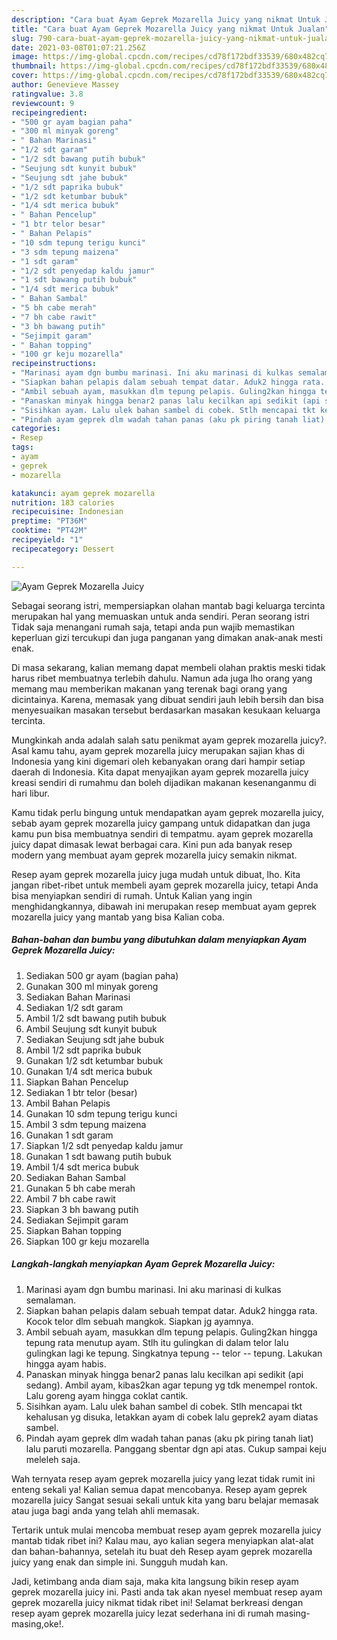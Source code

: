 ```yaml
---
description: "Cara buat Ayam Geprek Mozarella Juicy yang nikmat Untuk Jualan"
title: "Cara buat Ayam Geprek Mozarella Juicy yang nikmat Untuk Jualan"
slug: 790-cara-buat-ayam-geprek-mozarella-juicy-yang-nikmat-untuk-jualan
date: 2021-03-08T01:07:21.256Z
image: https://img-global.cpcdn.com/recipes/cd78f172bdf33539/680x482cq70/ayam-geprek-mozarella-juicy-foto-resep-utama.jpg
thumbnail: https://img-global.cpcdn.com/recipes/cd78f172bdf33539/680x482cq70/ayam-geprek-mozarella-juicy-foto-resep-utama.jpg
cover: https://img-global.cpcdn.com/recipes/cd78f172bdf33539/680x482cq70/ayam-geprek-mozarella-juicy-foto-resep-utama.jpg
author: Genevieve Massey
ratingvalue: 3.8
reviewcount: 9
recipeingredient:
- "500 gr ayam bagian paha"
- "300 ml minyak goreng"
- " Bahan Marinasi"
- "1/2 sdt garam"
- "1/2 sdt bawang putih bubuk"
- "Seujung sdt kunyit bubuk"
- "Seujung sdt jahe bubuk"
- "1/2 sdt paprika bubuk"
- "1/2 sdt ketumbar bubuk"
- "1/4 sdt merica bubuk"
- " Bahan Pencelup"
- "1 btr telor besar"
- " Bahan Pelapis"
- "10 sdm tepung terigu kunci"
- "3 sdm tepung maizena"
- "1 sdt garam"
- "1/2 sdt penyedap kaldu jamur"
- "1 sdt bawang putih bubuk"
- "1/4 sdt merica bubuk"
- " Bahan Sambal"
- "5 bh cabe merah"
- "7 bh cabe rawit"
- "3 bh bawang putih"
- "Sejimpit garam"
- " Bahan topping"
- "100 gr keju mozarella"
recipeinstructions:
- "Marinasi ayam dgn bumbu marinasi. Ini aku marinasi di kulkas semalaman."
- "Siapkan bahan pelapis dalam sebuah tempat datar. Aduk2 hingga rata. Kocok telor dlm sebuah mangkok. Siapkan jg ayamnya."
- "Ambil sebuah ayam, masukkan dlm tepung pelapis. Guling2kan hingga tepung rata menutup ayam. Stlh itu gulingkan di dalam telor lalu gulingkan lagi ke tepung. Singkatnya tepung -- telor -- tepung. Lakukan hingga ayam habis."
- "Panaskan minyak hingga benar2 panas lalu kecilkan api sedikit (api sedang). Ambil ayam, kibas2kan agar tepung yg tdk menempel rontok. Lalu goreng ayam hingga coklat cantik."
- "Sisihkan ayam. Lalu ulek bahan sambel di cobek. Stlh mencapai tkt kehalusan yg disuka, letakkan ayam di cobek lalu geprek2 ayam diatas sambel."
- "Pindah ayam geprek dlm wadah tahan panas (aku pk piring tanah liat) lalu paruti mozarella. Panggang sbentar dgn api atas. Cukup sampai keju meleleh saja."
categories:
- Resep
tags:
- ayam
- geprek
- mozarella

katakunci: ayam geprek mozarella 
nutrition: 183 calories
recipecuisine: Indonesian
preptime: "PT36M"
cooktime: "PT42M"
recipeyield: "1"
recipecategory: Dessert

---
```



![Ayam Geprek Mozarella Juicy](https://img-global.cpcdn.com/recipes/cd78f172bdf33539/680x482cq70/ayam-geprek-mozarella-juicy-foto-resep-utama.jpg)

Sebagai seorang istri, mempersiapkan olahan mantab bagi keluarga tercinta merupakan hal yang memuaskan untuk anda sendiri. Peran seorang istri Tidak saja menangani rumah saja, tetapi anda pun wajib memastikan keperluan gizi tercukupi dan juga panganan yang dimakan anak-anak mesti enak.

Di masa  sekarang, kalian memang dapat membeli olahan praktis meski tidak harus ribet membuatnya terlebih dahulu. Namun ada juga lho orang yang memang mau memberikan makanan yang terenak bagi orang yang dicintainya. Karena, memasak yang dibuat sendiri jauh lebih bersih dan bisa menyesuaikan masakan tersebut berdasarkan masakan kesukaan keluarga tercinta. 



Mungkinkah anda adalah salah satu penikmat ayam geprek mozarella juicy?. Asal kamu tahu, ayam geprek mozarella juicy merupakan sajian khas di Indonesia yang kini digemari oleh kebanyakan orang dari hampir setiap daerah di Indonesia. Kita dapat menyajikan ayam geprek mozarella juicy kreasi sendiri di rumahmu dan boleh dijadikan makanan kesenanganmu di hari libur.

Kamu tidak perlu bingung untuk mendapatkan ayam geprek mozarella juicy, sebab ayam geprek mozarella juicy gampang untuk didapatkan dan juga kamu pun bisa membuatnya sendiri di tempatmu. ayam geprek mozarella juicy dapat dimasak lewat berbagai cara. Kini pun ada banyak resep modern yang membuat ayam geprek mozarella juicy semakin nikmat.

Resep ayam geprek mozarella juicy juga mudah untuk dibuat, lho. Kita jangan ribet-ribet untuk membeli ayam geprek mozarella juicy, tetapi Anda bisa menyiapkan sendiri di rumah. Untuk Kalian yang ingin menghidangkannya, dibawah ini merupakan resep membuat ayam geprek mozarella juicy yang mantab yang bisa Kalian coba.

<!--inarticleads1-->

##### Bahan-bahan dan bumbu yang dibutuhkan dalam menyiapkan Ayam Geprek Mozarella Juicy:

1. Sediakan 500 gr ayam (bagian paha)
1. Gunakan 300 ml minyak goreng
1. Sediakan  Bahan Marinasi
1. Sediakan 1/2 sdt garam
1. Ambil 1/2 sdt bawang putih bubuk
1. Ambil Seujung sdt kunyit bubuk
1. Sediakan Seujung sdt jahe bubuk
1. Ambil 1/2 sdt paprika bubuk
1. Gunakan 1/2 sdt ketumbar bubuk
1. Gunakan 1/4 sdt merica bubuk
1. Siapkan  Bahan Pencelup
1. Sediakan 1 btr telor (besar)
1. Ambil  Bahan Pelapis
1. Gunakan 10 sdm tepung terigu kunci
1. Ambil 3 sdm tepung maizena
1. Gunakan 1 sdt garam
1. Siapkan 1/2 sdt penyedap kaldu jamur
1. Gunakan 1 sdt bawang putih bubuk
1. Ambil 1/4 sdt merica bubuk
1. Sediakan  Bahan Sambal
1. Gunakan 5 bh cabe merah
1. Ambil 7 bh cabe rawit
1. Siapkan 3 bh bawang putih
1. Sediakan Sejimpit garam
1. Siapkan  Bahan topping
1. Siapkan 100 gr keju mozarella




<!--inarticleads2-->

##### Langkah-langkah menyiapkan Ayam Geprek Mozarella Juicy:

1. Marinasi ayam dgn bumbu marinasi. Ini aku marinasi di kulkas semalaman.
1. Siapkan bahan pelapis dalam sebuah tempat datar. Aduk2 hingga rata. Kocok telor dlm sebuah mangkok. Siapkan jg ayamnya.
1. Ambil sebuah ayam, masukkan dlm tepung pelapis. Guling2kan hingga tepung rata menutup ayam. Stlh itu gulingkan di dalam telor lalu gulingkan lagi ke tepung. Singkatnya tepung -- telor -- tepung. Lakukan hingga ayam habis.
1. Panaskan minyak hingga benar2 panas lalu kecilkan api sedikit (api sedang). Ambil ayam, kibas2kan agar tepung yg tdk menempel rontok. Lalu goreng ayam hingga coklat cantik.
1. Sisihkan ayam. Lalu ulek bahan sambel di cobek. Stlh mencapai tkt kehalusan yg disuka, letakkan ayam di cobek lalu geprek2 ayam diatas sambel.
1. Pindah ayam geprek dlm wadah tahan panas (aku pk piring tanah liat) lalu paruti mozarella. Panggang sbentar dgn api atas. Cukup sampai keju meleleh saja.




Wah ternyata resep ayam geprek mozarella juicy yang lezat tidak rumit ini enteng sekali ya! Kalian semua dapat mencobanya. Resep ayam geprek mozarella juicy Sangat sesuai sekali untuk kita yang baru belajar memasak atau juga bagi anda yang telah ahli memasak.

Tertarik untuk mulai mencoba membuat resep ayam geprek mozarella juicy mantab tidak ribet ini? Kalau mau, ayo kalian segera menyiapkan alat-alat dan bahan-bahannya, setelah itu buat deh Resep ayam geprek mozarella juicy yang enak dan simple ini. Sungguh mudah kan. 

Jadi, ketimbang anda diam saja, maka kita langsung bikin resep ayam geprek mozarella juicy ini. Pasti anda tak akan nyesel membuat resep ayam geprek mozarella juicy nikmat tidak ribet ini! Selamat berkreasi dengan resep ayam geprek mozarella juicy lezat sederhana ini di rumah masing-masing,oke!.

